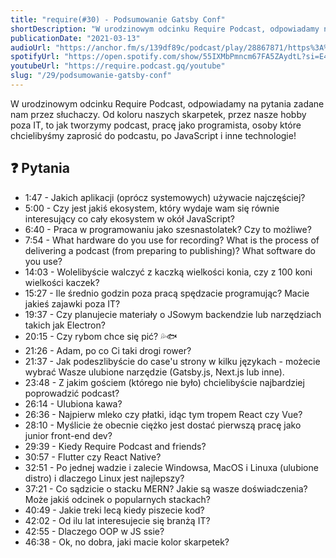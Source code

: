 ```yaml
---
title: "require(#30) - Podsumowanie Gatsby Conf"
shortDescription: "W urodzinowym odcinku Require Podcast, odpowiadamy na pytania zadane nam przez słuchaczy. Od koloru naszych skarpetek, przez nasze hobby poza IT, to jak tworzymy podcast, pracę jako programista, osoby które chcielibyśmy zaprosić do podcastu, po JavaScript i inne technologie!"
publicationDate: "2021-03-13"
audioUrl: "https://anchor.fm/s/139df89c/podcast/play/28867871/https%3A%2F%2Fd3ctxlq1ktw2nl.cloudfront.net%2Fstaging%2F2021-2-13%2F3da6af52-a3bb-cca1-cc8f-1d3cfd8bcbad.mp3"
spotifyUrl: "https://open.spotify.com/show/55IXMbPmncm67FA5ZAydtL?si=E4VMK4kCRtWPVDF8mqPygA"
youtubeUrl: "https://require.podcast.gq/youtube"
slug: "/29/podsumowanie-gatsby-conf"
---
```


W urodzinowym odcinku Require Podcast, odpowiadamy na pytania zadane nam przez słuchaczy. Od koloru naszych skarpetek, przez nasze hobby poza IT, to jak tworzymy podcast, pracę jako programista, osoby które chcielibyśmy zaprosić do podcastu, po JavaScript i inne technologie!

## ❓ Pytania

- 1:47 - Jakich aplikacji (oprócz systemowych) używacie najczęściej?
- 5:00 - Czy jest jakiś ekosystem, który wydaje wam się równie interesujący co cały ekosystem w okół JavaScript?
- 6:40 - Praca w programowaniu jako szesnastolatek? Czy to możliwe?
- 7:54 - What hardware do you use for recording? What is the process of delivering a podcast (from preparing to publishing)? What software do you use?
- 14:03 - Wolelibyście walczyć z kaczką wielkości konia, czy z 100 koni wielkości kaczek?
- 15:27 - Ile średnio godzin poza pracą spędzacie programując? Macie jakieś zajawki poza IT?
- 19:37 - Czy planujecie materiały o JSowym backendzie lub narzędziach takich jak Electron?
- 20:15 - Czy rybom chce się pić? 💦🐟
- 21:26 - Adam, po co Ci taki drogi rower?
- 21:37 - Jak podeszlibyście do case'u strony w kilku językach - możecie wybrać Wasze ulubione narzędzie (Gatsby.js, Next.js lub inne).
- 23:48 - Z jakim gościem (którego nie było) chcielibyście najbardziej poprowadzić podcast?
- 26:14 - Ulubiona kawa?
- 26:36 - Najpierw mleko czy płatki, idąc tym tropem React czy Vue?
- 28:10 - Myślicie że obecnie ciężko jest dostać pierwszą pracę jako junior front-end dev?
- 29:39 - Kiedy Require Podcast and friends?
- 30:57 - Flutter czy React Native?
- 32:51 - Po jednej wadzie i zalecie Windowsa, MacOS i Linuxa (ulubione distro) i dlaczego Linux jest najlepszy?
- 37:21 - Co sądzicie o stacku MERN? Jakie są wasze doświadczenia? Może jakiś odcinek o popularnych stackach?
- 40:49 - Jakie treki lecą kiedy piszecie kod?
- 42:02 - Od ilu lat interesujecie się branżą IT?
- 42:55 - Dlaczego OOP w JS ssie?
- 46:38 - Ok, no dobra, jaki macie kolor skarpetek?
